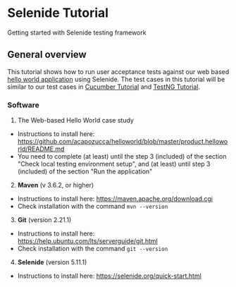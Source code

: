 # Selenide Tutorial

Getting started with Selenide testing framework

## General overview

This tutorial shows how to run user acceptance tests against our web based [hello world application](https://github.com/acapozucca/helloworld) using Selenide. 
The test cases in this tutorial will be similar to our test cases in [Cucumber Tutorial](https://github.com/venkateshwarant/Cucumber_Tutorial) and [TestNG Tutorial](https://github.com/acapozucca/TestNG).

### Software

1. The Web-based Hello World case study
* Instructions to install here: https://github.com/acapozucca/helloworld/blob/master/product.helloworld/README.md
* You need to complete (at least) until the step 3 (included) of the section 
"Check local testing environment setup", and
(at least) until step 3 (included) of the section
"Run the application"

2. **Maven** (v 3.6.2, or higher)
* Instructions to install here: https://maven.apache.org/download.cgi
* Check installation with the command `mvn --version`

3. **Git** (version 2.21.1)
* Instructions to install here: https://help.ubuntu.com/lts/serverguide/git.html
* Check installation with the command `git --version`

4. **Selenide** (version 5.11.1)
* Instructions to install here: https://selenide.org/quick-start.html

